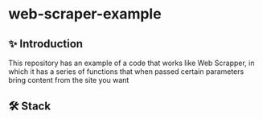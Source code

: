 # web-scraper-example

## :sparkles: Introduction
This repository has an example of a code that works like Web Scrapper, in which it has a series of functions that when passed certain parameters bring content from the site you want

## 🛠 Stack
